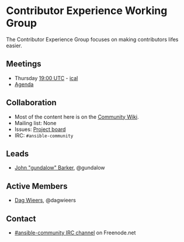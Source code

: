 # Contributor Experience Working Group

The Contributor Experience Group focuses on making contributors lifes easier.

## Meetings

* Thursday [19:00 UTC](http://www.thetimezoneconverter.com/?t=18:00&tz=UTC) - [ical](https://raw.githubusercontent.com/ansible/community/master/meetings/ical/ansible_community_meetings.ics)
* [Agenda](https://github.com/ansible/community/issues?q=is:open+label:meeting_agenda+label:contributor_experience)

## Collaboration

* Most of the content here is on the [Community Wiki](https://github.com/ansible/community/wiki/Contributor%20Experience).
* Mailing list: None
* Issues: [Project board](https://github.com/ansible/community/projects/1?card_filter_query=label%3Acontributor_experience)
* IRC: `#ansible-community`

## Leads

* [John "gundalow" Barker](https://github.com/gundalow), @gundalow


## Active Members

* [Dag Wieers](https://github.com/dagwieers), @dagwieers

## Contact

* [#ansible-community IRC channel](https://webchat.freenode.net/?channels=ansible-community) on Freenode.net
